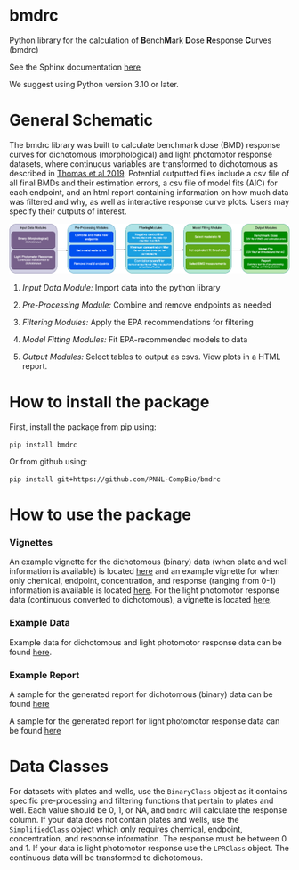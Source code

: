 # bmdrc

Python library for the calculation of **B**ench**M**ark **D**ose **R**esponse **C**urves (bmdrc)

See the Sphinx documentation [here](https://pnnl-compbio.github.io/bmdrc/) 

We suggest using Python version 3.10 or later. 

# General Schematic 

The bmdrc library was built to calculate benchmark dose (BMD) response curves for dichotomous (morphological) and light photomotor response datasets, where continuous variables are transformed to dichotomous as described in [Thomas et al 2019](https://www.sciencedirect.com/science/article/pii/S2468111318300732). Potential outputted files include a csv file of all final BMDs and their estimation errors, a csv file of model fits (AIC) for each endpoint, and an html report containing information on how much data was filtered and why, as well as interactive response curve plots. Users may specify their outputs of interest. 

![General bmdrc inputs and outputs](https://github.com/PNNL-CompBio/bmdrc/blob/main/bmdrc.png)

1. *Input Data Module:* Import data into the python library

2. *Pre-Processing Module:* Combine and remove endpoints as needed

3. *Filtering Modules:* Apply the EPA recommendations for filtering 

4. *Model Fitting Modules:* Fit EPA-recommended models to data

5. *Output Modules:* Select tables to output as csvs. View plots in a HTML report.

# How to install the package

First, install the package from pip using:

`pip install bmdrc`

Or from github using:

`pip install git+https://github.com/PNNL-CompBio/bmdrc`

# How to use the package 

### Vignettes
An example vignette for the dichotomous (binary) data (when plate and well information is available) is located [here](https://github.com/PNNL-CompBio/bmdrc/blob/main/vignettes/Binary%20Class%20Example.ipynb) and an example vignette for when only chemical, endpoint, concentration, and response (ranging from 0-1) information is available is located [here](https://github.com/PNNL-CompBio/bmdrc/blob/main/vignettes/Simplified%20Class%20Example.ipynb). For the light photomotor response data (continuous converted to dichotomous), a vignette is located [here](https://github.com/PNNL-CompBio/bmdrc/blob/main/vignettes/LPR%20Class%20Example.ipynb).
 
### Example Data 
Example data for dichotomous and light photomotor response data can be found [here](https://github.com/PNNL-CompBio/bmdrc/tree/main/data).

### Example Report
A sample for the generated report for dichotomous (binary) data can be found [here](https://github.com/PNNL-CompBio/bmdrc/blob/main/example_report/binary_class/Benchmark%20Dose%20Curves.md)

A sample for the generated report for light photomotor response data can be found [here](https://github.com/PNNL-CompBio/bmdrc/blob/main/example_report/lpr_class/Benchmark%20Dose%20Curves.md)

# Data Classes

For datasets with plates and wells, use the `BinaryClass` object as it contains specific pre-processing and filtering functions that pertain to plates and well. Each value should be 0, 1, or NA, and `bmdrc` will calculate the response column. If your data does not contain plates and wells, use the `SimplifiedClass` object which only requires chemical, endpoint, concentration, and response information. The response must be between 0 and 1. If your data is light photomotor response use the `LPRClass` object. The continuous data will be transformed to dichotomous.